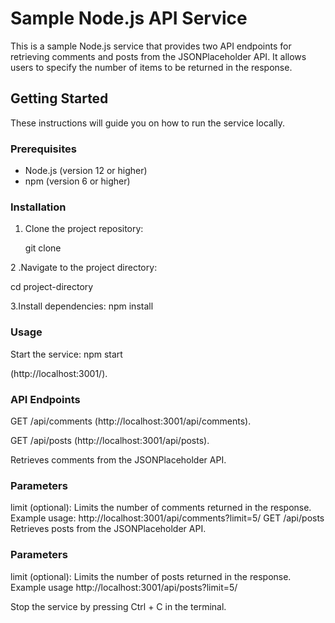 # Sample Node.js API Service

This is a sample Node.js service that provides two API endpoints for retrieving comments and posts from the JSONPlaceholder API. It allows users to specify the number of items to be returned in the response.

## Getting Started

These instructions will guide you on how to run the service locally.

### Prerequisites

- Node.js (version 12 or higher)
- npm (version 6 or higher)

### Installation

1. Clone the project repository:

   git clone <repository-url>

2 .Navigate to the project directory:

cd project-directory

3.Install dependencies:
npm install

### Usage

Start the service:
npm start

(http://localhost:3001/).

### API Endpoints

GET /api/comments
(http://localhost:3001/api/comments).
   
GET /api/posts
(http://localhost:3001/api/posts).


   
Retrieves comments from the JSONPlaceholder API.

### Parameters

limit (optional): Limits the number of comments returned in the response.
Example usage:
http://localhost:3001/api/comments?limit=5/
GET /api/posts
Retrieves posts from the JSONPlaceholder API.

### Parameters

limit (optional): Limits the number of posts returned in the response.
Example usage
http://localhost:3001/api/posts?limit=5/

Stop the service by pressing Ctrl + C in the terminal.
